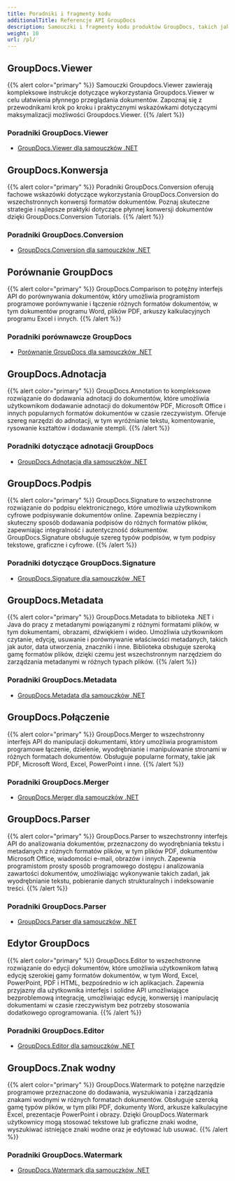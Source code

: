 ```yaml
---
title: Poradniki i fragmenty kodu
additionalTitle: Referencje API GroupDocs
description: Samouczki i fragmenty kodu produktów GroupDocs, takich jak GroupDocs.Viewer, GroupDocs.Annotation, GroupDocs.Conversion i inne produkty.
weight: 10
url: /pl/
---
```


## GroupDocs.Viewer
{{% alert color="primary" %}}
Samouczki Groupdocs.Viewer zawierają kompleksowe instrukcje dotyczące wykorzystania Groupdocs.Viewer w celu ułatwienia płynnego przeglądania dokumentów. Zapoznaj się z przewodnikami krok po kroku i praktycznymi wskazówkami dotyczącymi maksymalizacji możliwości Groupdocs.Viewer.
{{% /alert %}}

### Poradniki GroupDocs.Viewer
- [GroupDocs.Viewer dla samouczków .NET](../viewer/pl/net/)


## GroupDocs.Konwersja
{{% alert color="primary" %}}
Poradniki GroupDocs.Conversion oferują fachowe wskazówki dotyczące wykorzystania GroupDocs.Conversion do wszechstronnych konwersji formatów dokumentów. Poznaj skuteczne strategie i najlepsze praktyki dotyczące płynnej konwersji dokumentów dzięki GroupDocs.Conversion Tutorials.
{{% /alert %}}

### Poradniki GroupDocs.Conversion
- [GroupDocs.Conversion dla samouczków .NET](../conversion/pl/net/)


## Porównanie GroupDocs
{{% alert color="primary" %}}
GroupDocs.Comparison to potężny interfejs API do porównywania dokumentów, który umożliwia programistom programowe porównywanie i łączenie różnych formatów dokumentów, w tym dokumentów programu Word, plików PDF, arkuszy kalkulacyjnych programu Excel i innych.
{{% /alert %}}

### Poradniki porównawcze GroupDocs
- [Porównanie GroupDocs dla samouczków .NET](../comparison/pl/net/)


## GroupDocs.Adnotacja
{{% alert color="primary" %}}
GroupDocs.Annotation to kompleksowe rozwiązanie do dodawania adnotacji do dokumentów, które umożliwia użytkownikom dodawanie adnotacji do dokumentów PDF, Microsoft Office i innych popularnych formatów dokumentów w czasie rzeczywistym. Oferuje szereg narzędzi do adnotacji, w tym wyróżnianie tekstu, komentowanie, rysowanie kształtów i dodawanie stempli.
{{% /alert %}}

### Poradniki dotyczące adnotacji GroupDocs
- [GroupDocs.Adnotacja dla samouczków .NET](../annotation/pl/net/)


## GroupDocs.Podpis
{{% alert color="primary" %}}
GroupDocs.Signature to wszechstronne rozwiązanie do podpisu elektronicznego, które umożliwia użytkownikom cyfrowe podpisywanie dokumentów online. Zapewnia bezpieczny i skuteczny sposób dodawania podpisów do różnych formatów plików, zapewniając integralność i autentyczność dokumentów. GroupDocs.Signature obsługuje szereg typów podpisów, w tym podpisy tekstowe, graficzne i cyfrowe.
{{% /alert %}}

### Poradniki dotyczące GroupDocs.Signature
- [GroupDocs.Signature dla samouczków .NET](../signature/pl/net/)


## GroupDocs.Metadata
{{% alert color="primary" %}}
GroupDocs.Metadata to biblioteka .NET i Java do pracy z metadanymi powiązanymi z różnymi formatami plików, w tym dokumentami, obrazami, dźwiękiem i wideo. Umożliwia użytkownikom czytanie, edycję, usuwanie i porównywanie właściwości metadanych, takich jak autor, data utworzenia, znaczniki i inne. Biblioteka obsługuje szeroką gamę formatów plików, dzięki czemu jest wszechstronnym narzędziem do zarządzania metadanymi w różnych typach plików.
{{% /alert %}}

### Poradniki GroupDocs.Metadata
- [GroupDocs.Metadata dla samouczków .NET](../metadata/pl/net/)


## GroupDocs.Połączenie
{{% alert color="primary" %}}
GroupDocs.Merger to wszechstronny interfejs API do manipulacji dokumentami, który umożliwia programistom programowe łączenie, dzielenie, wyodrębnianie i manipulowanie stronami w różnych formatach dokumentów. Obsługuje popularne formaty, takie jak PDF, Microsoft Word, Excel, PowerPoint i inne.
{{% /alert %}}

### Poradniki GroupDocs.Merger
- [GroupDocs.Merger dla samouczków .NET](../merger/pl/net/)


## GroupDocs.Parser
{{% alert color="primary" %}}
GroupDocs.Parser to wszechstronny interfejs API do analizowania dokumentów, przeznaczony do wyodrębniania tekstu i metadanych z różnych formatów plików, w tym plików PDF, dokumentów Microsoft Office, wiadomości e-mail, obrazów i innych. Zapewnia programistom prosty sposób programowego dostępu i analizowania zawartości dokumentów, umożliwiając wykonywanie takich zadań, jak wyodrębnianie tekstu, pobieranie danych strukturalnych i indeksowanie treści.
{{% /alert %}}

### Poradniki GroupDocs.Parser
- [GroupDocs.Parser dla samouczków .NET](../parser/pl/net/)


## Edytor GroupDocs
{{% alert color="primary" %}}
GroupDocs.Editor to wszechstronne rozwiązanie do edycji dokumentów, które umożliwia użytkownikom łatwą edycję szerokiej gamy formatów dokumentów, w tym Word, Excel, PowerPoint, PDF i HTML, bezpośrednio w ich aplikacjach. Zapewnia przyjazny dla użytkownika interfejs i solidne API umożliwiające bezproblemową integrację, umożliwiając edycję, konwersję i manipulację dokumentami w czasie rzeczywistym bez potrzeby stosowania dodatkowego oprogramowania.
{{% /alert %}}

### Poradniki GroupDocs.Editor
- [GroupDocs.Editor dla samouczków .NET](../editor/pl/net/)


## GroupDocs.Znak wodny
{{% alert color="primary" %}}
GroupDocs.Watermark to potężne narzędzie programowe przeznaczone do dodawania, wyszukiwania i zarządzania znakami wodnymi w różnych formatach dokumentów. Obsługuje szeroką gamę typów plików, w tym pliki PDF, dokumenty Word, arkusze kalkulacyjne Excel, prezentacje PowerPoint i obrazy. Dzięki GroupDocs.Watermark użytkownicy mogą stosować tekstowe lub graficzne znaki wodne, wyszukiwać istniejące znaki wodne oraz je edytować lub usuwać.
{{% /alert %}}

### Poradniki GroupDocs.Watermark
- [GroupDocs.Watermark dla samouczków .NET](../watermark/pl/net/)